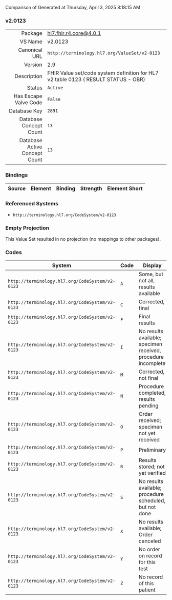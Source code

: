 Comparison of 
Generated at Thursday, April 3, 2025 8:18:15 AM

### v2.0123

|      |     |
| ---: | --- |
| Package | hl7.fhir.r4.core@4.0.1 |
| VS Name | v2.0123 |
| Canonical URL | `http://terminology.hl7.org/ValueSet/v2-0123` |
| Version | 2.9 |
| Description | FHIR Value set/code system definition for HL7 v2 table 0123 ( RESULT STATUS - OBR) |
| Status | `Active` |
| Has Escape Valve Code | `False` |
| Database Key | `2891` |
| Database Concept Count | `13` |
| Database Active Concept Count | `13` |
### Bindings

| Source | Element | Binding | Strength | Element Short |
| ------ | ------- | ------- | -------- | ------------- |

### Referenced Systems

* `http://terminology.hl7.org/CodeSystem/v2-0123`
### Empty Projection

This Value Set resulted in no projection (no mappings to other packages).

### Codes

| System | Code | Display |
| ------ | ---- | ------- |
| `http://terminology.hl7.org/CodeSystem/v2-0123` | `A` | Some, but not all, results available |
| `http://terminology.hl7.org/CodeSystem/v2-0123` | `C` | Corrected, final |
| `http://terminology.hl7.org/CodeSystem/v2-0123` | `F` | Final results |
| `http://terminology.hl7.org/CodeSystem/v2-0123` | `I` | No results available; specimen received, procedure incomplete |
| `http://terminology.hl7.org/CodeSystem/v2-0123` | `M` | Corrected, not final |
| `http://terminology.hl7.org/CodeSystem/v2-0123` | `N` | Procedure completed, results pending |
| `http://terminology.hl7.org/CodeSystem/v2-0123` | `O` | Order received; specimen not yet received |
| `http://terminology.hl7.org/CodeSystem/v2-0123` | `P` | Preliminary |
| `http://terminology.hl7.org/CodeSystem/v2-0123` | `R` | Results stored; not yet verified |
| `http://terminology.hl7.org/CodeSystem/v2-0123` | `S` | No results available; procedure scheduled, but not done |
| `http://terminology.hl7.org/CodeSystem/v2-0123` | `X` | No results available; Order canceled |
| `http://terminology.hl7.org/CodeSystem/v2-0123` | `Y` | No order on record for this test |
| `http://terminology.hl7.org/CodeSystem/v2-0123` | `Z` | No record of this patient |
